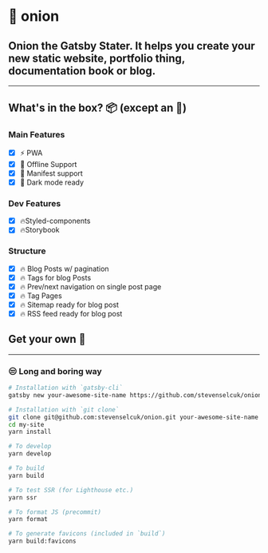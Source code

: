 # 🧅 onion

## Onion the Gatsby Stater. It helps you create your new static website, portfolio thing, documentation book or blog. 

***
## What's in the box? 📦 (except an 🧅)

### Main Features

- [X] ⚡️ PWA
- [X] 🔌 Offline Support
- [X] 🤖 Manifest support
- [X] 🎨 Dark mode ready

### Dev Features
- [X] 🔥Styled-components
- [X] 🔥Storybook

### Structure
- [X] 🔥 Blog Posts w/ pagination
- [X] 🔥 Tags for blog Posts
- [X] 🔥 Prev/next navigation on single post page
- [X] 🔥 Tag Pages
- [X] 🔥 Sitemap ready for blog post
- [X] 🔥 RSS feed ready for blog post

## Get your own 🧅
***

### 😒 Long and boring way

```bash
# Installation with `gatsby-cli`
gatsby new your-awesome-site-name https://github.com/stevenselcuk/onion

# Installation with `git clone`
git clone git@github.com:stevenselcuk/onion.git your-awesome-site-name
cd my-site
yarn install

# To develop
yarn develop

# To build
yarn build

# To test SSR (for Lighthouse etc.)
yarn ssr

# To format JS (precommit)
yarn format

# To generate favicons (included in `build`)
yarn build:favicons
```
